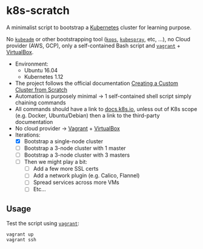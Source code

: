 # k8s-scratch

A minimalist script to bootstrap a [Kubernetes][k8s.io] cluster for learning purpose.

No [`kubeadm`][kubeadm] or other bootstrapping tool ([`kops`][kops], [`kubespray`][kubespray], etc, ...), no Cloud provider (AWS, GCP), only a self-contained Bash script and [`vagrant`][vagrant] + [VirtualBox][virtualbox].

* Environment:
  * Ubuntu 16.04
  * Kubernetes 1.12
* The project follows the official documentation [Creating a Custom Cluster from Scratch][scratch]
* Automation is purposely minimal → 1 self-contained shell script simply chaining commands
* All commands should have a link to [docs.k8s.io][docs.k8s.io], unless out of K8s scope (e.g. Docker, Ubuntu/Debian) then a link to the third-party documentation
* No cloud provider → [Vagrant][vagrant] + [VirtualBox][virtualbox]
* Iterations:
  * [x] Bootstrap a single-node cluster
  * [ ] Bootstrap a 3-node cluster with 1 master
  * [ ] Bootstrap a 3-node cluster with 3 masters
  * [ ] Then we might play a bit:
    * [ ] Add a few more SSL certs
    * [ ] Add a network plugin (e.g. Calico, Flannel)
    * [ ] Spread services across more VMs
    * [ ] Etc...

## Usage

Test the script using [`vagrant`][vagrant]:

```shell
vagrant up
vagrant ssh
```

[k8s.io]: https://k8s.io
[kubeadm]: https://v1-12.docs.kubernetes.io/docs/setup/independent/create-cluster-kubeadm/
[kops]: https://github.com/kubernetes/kops
[kubespray]: https://github.com/kubernetes-sigs/kubespray
[vagrant]: https://www.vagrantup.com
[virtualbox]: https://www.virtualbox.org
[scratch]: https://v1-12.docs.kubernetes.io/docs/setup/scratch/
[docs.k8s.io]: https://docs.k8s.io
